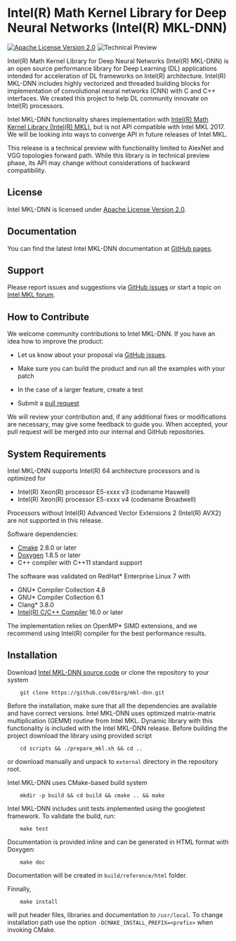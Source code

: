 # Intel(R) Math Kernel Library for Deep Neural Networks (Intel(R) MKL-DNN)
[![Apache License Version 2.0](https://img.shields.io/badge/license-Apache_2.0-green.svg)](LICENSE)
![Technical Preview](https://img.shields.io/badge/version-technical_preview-orange.svg)

Intel(R) Math Kernel Library for Deep Neural Networks (Intel(R) MKL-DNN) is an
open source performance library for Deep Learning (DL) applications intended
for acceleration of DL frameworks on Intel(R) architecture. Intel(R) MKL-DNN
includes highly vectorized and threaded building blocks for implementation of
convolutional neural networks (CNN) with C and C++ interfaces. We created this
project to help DL community innovate on Intel(R) processors.

Intel MKL-DNN functionality shares implementation with [Intel(R) Math Kernel
Library (Intel(R) MKL)](https://software.intel.com/en-us/intel-mkl), but is not
API compatible with Intel MKL 2017. We will be looking into ways to converge
API in future releases of Intel MKL.

This release is a technical preview with functionality limited to AlexNet and
VGG topologies forward path. While this library is in
technical preview phase, its API may change without considerations of backward
compatibility.

## License
Intel MKL-DNN is licensed under
[Apache License Version 2.0](http://www.apache.org/licenses/LICENSE-2.0).

## Documentation
You can find the latest Intel MKL-DNN documentation at [GitHub pages](http://01org.github.io/mkl-dnn/).

## Support
Please report issues and suggestions via
[GitHub issues](https://github.com/01org/mkl-dnn/issues) or start a topic on
[Intel MKL forum](https://software.intel.com/en-us/forums/intel-math-kernel-library).

## How to Contribute
We welcome community contributions to Intel MKL-DNN. If you have an idea how to improve the product:

* Let us know about your proposal via
 [GitHub issues](https://github.com/01org/mkl-dnn/issues).

* Make sure you can build the product and run all the examples with your patch

* In the case of a larger feature, create a test

* Submit a [pull request](https://github.com/01org/mkl-dnn/pulls)

We will review your contribution and, if any additional fixes or modifications
are necessary, may give some feedback to guide you. When accepted, your pull
request will be merged into our internal and GitHub repositories.

## System Requirements
Intel MKL-DNN supports Intel(R) 64 architecture processors and is optimized for
* Intel(R) Xeon(R) processor E5-xxxx v3 (codename Haswell)
* Intel(R) Xeon(R) processor E5-xxxx v4 (codename Broadwell)

Processors without Intel(R) Advanced Vector Extensions 2 (Intel(R) AVX2) are not
supported in this release.

Software dependencies:
* [Cmake](https://cmake.org/download/) 2.8.0 or later
* [Doxygen](http://www.stack.nl/~dimitri/doxygen/download.html#srcbin) 1.8.5 or later
* C++ compiler with C++11 standard support

The software was validated on RedHat\* Enterprise Linux 7 with
* GNU\* Compiler Collection 4.8
* GNU\* Compiler Collection 6.1
* Clang\* 3.8.0
* [Intel(R) C/C++ Compiler](https://software.intel.com/en-us/intel-parallel-studio-xe)
  16.0 or later

The implementation relies on OpenMP\* SIMD extensions, and we recommend using
Intel(R) compiler for the best performance results.

## Installation
Download [Intel MKL-DNN source code](https://github.com/01org/mkl-dnn/archive/master.zip)
or clone the repository to your system

```
	git clone https://github.com/01org/mkl-dnn.git
```

Before the installation, make sure that all the dependencies are available and
have correct versions. Intel MKL-DNN uses optimized matrix-matrix
multiplication (GEMM) routine from Intel MKL. Dynamic library with this
functionality is included with the Intel MKL-DNN release. Before building the
project download the library using provided script

```
	cd scripts && ./prepare_mkl.sh && cd ..
```

or download manually and unpack to `external` directory in the repository root.

Intel MKL-DNN uses CMake-based build system

```
	mkdir -p build && cd build && cmake .. && make
```

Intel MKL-DNN includes unit tests implemented using the googletest
framework. To validate the build, run:

```
	make test
```

Documentation is provided inline and can be generated in HTML format with
Doxygen:

```
	make doc
```

Documentation will be created in `build/reference/html` folder.

Finnally,
```
	make install
```
will put header files, libraries and documentation to `/usr/local`. To change
installation path use the option `-DCMAKE_INSTALL_PREFIX=<prefix>` when invoking
CMake.